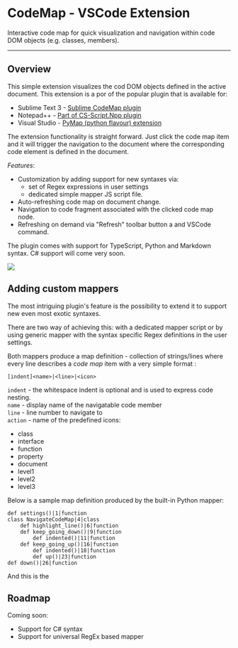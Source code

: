 # CodeMap - VSCode Extension

Interactive code map for quick visualization and navigation within code DOM objects (e.g. classes, members).
<hr/>

## Overview
This simple extension visualizes the cod DOM objects defined in the active document. This extension is a por of the popular plugin that is available for:
* Sublime Text 3 - [Sublime CodeMap plugin](https://github.com/oleg-shilo/sublime-codemap/blob/master/README.md)
* Notepad++ - [Part of CS-Script.Npp plugin](https://github.com/oleg-shilo/cs-script.npp/blob/master/README.md)
* Visual Studio - [PyMap (python flavour) extension](https://marketplace.visualstudio.com/items?itemName=OlegShilo.PyMap)

The extension functionality is straight forward. Just click the code map item and it will trigger the navigation to the document where the corresponding code element is defined in the document.

_Features_:
* Customization by adding support for new syntaxes via:
  * set of Regex expressions in user settings
  * dedicated simple mapper JS script file.
* Auto-refreshing code map on document change.
* Navigation to code fragment associated with the clicked code map node.
* Refreshing on demand via "Refresh" toolbar button a and VSCode command.

The plugin comes with support for TypeScript, Python and Markdown syntax. C# support will come very soon. 

![](https://raw.githubusercontent.com/oleg-shilo/codemap.vscode/master/resources/images/codemap_vscode.gif)

## Adding custom mappers
The most intriguing plugin's feature is the possibility to extend it to support new even most exotic syntaxes. 

There are two way of achieving this: with a dedicated mapper script or by using generic mapper with the syntax specific Regex definitions in the user settings. 

Both mappers produce a map definition - collection of strings/lines where every line describes a _code map_ item with a very simple format :
```
[indent]<name>|<line>|<icon>
```
`indent` - the whitespace indent is optional and is used to express code nesting.</br> 
`name` - display name of the navigatable code member</br>
`line` - line number to navigate to</br>
`action` - name of the predefined icons:
- class
- interface
- function
- property
- document
- level1
- level2
- level3

Below is a sample map definition produced by the built-in Python mapper:
```
def settings()|1|function
class NavigateCodeMap|4|class
    def highlight_line()|6|function
    def keep_going_down()|9|function
        def indented()|11|function
    def keep_going_up()|16|function
        def indented()|18|function
        def up()|23|function
def down()|26|function
```
And this is the 

## Roadmap
Coming soon:
* Support for C# syntax
* Support for universal RegEx based mapper




